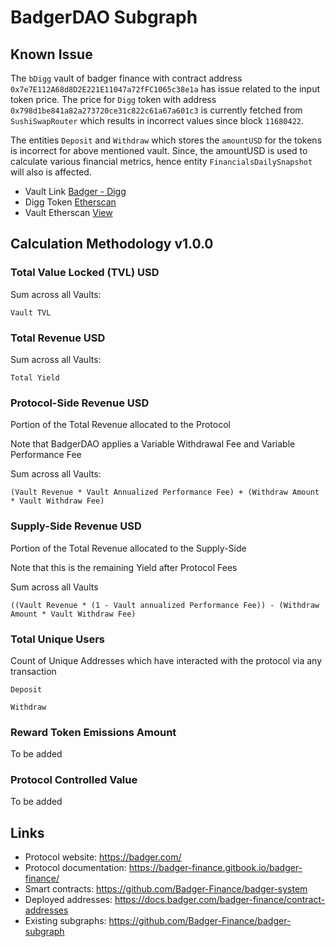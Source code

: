# BadgerDAO Subgraph

## Known Issue

The `bDigg` vault of badger finance with contract address `0x7e7E112A68d8D2E221E11047a72fFC1065c38e1a`
has issue related to the input token price. The price for `Digg` token with address `0x798d1be841a82a273720ce31c822c61a67a601c3`
is currently fetched from `SushiSwapRouter` which results in incorrect values since block `11680422`.

The entities `Deposit` and `Withdraw` which stores the `amountUSD` for the tokens is incorrect for
above mentioned vault. Since, the amountUSD is used to calculate various financial metrics, hence
entity `FinancialsDailySnapshot` will also is affected.

- Vault Link [Badger - Digg](https://app.badger.com/vault/badger-digg?chain=ethereum)
- Digg Token [Etherscan](https://etherscan.io/address/0x798D1bE841a82a273720CE31c822C61a67a601C3)
- Vault Etherscan [View](https://etherscan.io/address/0x7e7E112A68d8D2E221E11047a72fFC1065c38e1a)

## Calculation Methodology v1.0.0

### Total Value Locked (TVL) USD

Sum across all Vaults:

`Vault TVL`

### Total Revenue USD

Sum across all Vaults:

`Total Yield`

### Protocol-Side Revenue USD

Portion of the Total Revenue allocated to the Protocol

Note that BadgerDAO applies a Variable Withdrawal Fee and Variable Performance Fee

Sum across all Vaults:

`(Vault Revenue * Vault Annualized Performance Fee) + (Withdraw Amount * Vault Withdraw Fee)`

### Supply-Side Revenue USD

Portion of the Total Revenue allocated to the Supply-Side

Note that this is the remaining Yield after Protocol Fees

Sum across all Vaults

`((Vault Revenue * (1 - Vault annualized Performance Fee)) - (Withdraw Amount * Vault Withdraw Fee)`

### Total Unique Users

Count of Unique Addresses which have interacted with the protocol via any transaction

`Deposit`

`Withdraw`

### Reward Token Emissions Amount

To be added

### Protocol Controlled Value

To be added

## Links

- Protocol website: https://badger.com/
- Protocol documentation: https://badger-finance.gitbook.io/badger-finance/
- Smart contracts: https://github.com/Badger-Finance/badger-system
- Deployed addresses: https://docs.badger.com/badger-finance/contract-addresses
- Existing subgraphs: https://github.com/Badger-Finance/badger-subgraph
